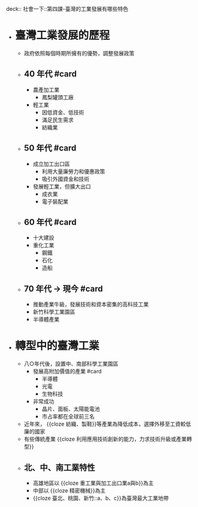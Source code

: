 deck:: 社會一下::第四課-臺灣的工業發展有哪些特色

- # 臺灣工業發展的歷程
	- 政府依照每個時期所擁有的優勢，調整發展政策
	- ## 40 年代 #card
		- 農產加工業
			- 鳳梨罐頭工廠
		- 輕工業
			- 因低資金、低技術
			- 滿足民生需求
			- 紡織業
	- ## 50 年代 #card
		- 成立加工出口區
			- 利用大量廉勞力和優惠政策
			- 吸引外國資金和技術
		- 發展輕工業，但擴大出口
			- 成衣業
			- 電子裝配業
	- ## 60 年代 #card
		- 十大建設
		- 重化工業
			- 鋼鐵
			- 石化
			- 造船
	- ## 70 年代 -> 現今 #card
		- 推動產業牛級，發展技術和資本密集的高科技工業
		- 新竹科學工業園區
		- 半導體產業
- # 轉型中的臺灣工業
	- 八○年代後，設置中、南部科學工業園區
		- 發展高附加價值的產業 #card
			- 半導體
			- 光電
			- 生物科技
		- 非常成功
			- 晶片、面板、太陽能電池
			- 市占率都在全球前三名
	- 近年來， {{cloze 紡織、製鞋}}等產業為降低成本，選擇外移至工資較低廉的國家
	- 有些傳統產業 {{cloze 利用應用技術創新的能力，力求技術升級或產業轉型}}
	- ## 北、中、南工業特性
		- 高雄地區以 {{cloze 重工業與加工出口業a與b}}為主
		- 中部以 {{cloze 精密機械}}為主
		- {{cloze 臺北、桃園、新竹::a、b、c}}為臺灣最大工業地帶